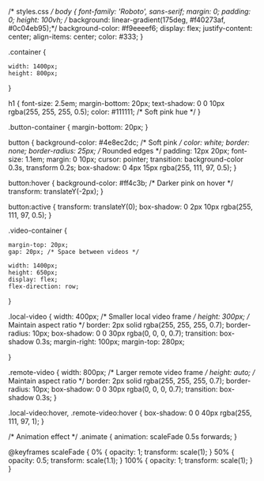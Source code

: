 /* styles.css */
body {
    font-family: 'Roboto', sans-serif;
    margin: 0;
    padding: 0;
    height: 100vh;
   /* background: linear-gradient(175deg, #f40273af, #0c04eb95);*/
   background-color: #f9eeeef6;
    display: flex;
    justify-content: center;
    align-items: center;
    color: #333;
}

.container {
   
    width: 1400px;
    height: 800px;
}

h1 {
    font-size: 2.5em;
    margin-bottom: 20px;
    text-shadow: 0 0 10px rgba(255, 255, 255, 0.5);
    color: #111111; /* Soft pink hue */
}

.button-container {
    margin-bottom: 20px;
}

button {
    background-color: #4e8ec2dc; /* Soft pink */
    color: white;
    border: none;
    border-radius: 25px; /* Rounded edges */
    padding: 12px 20px;
    font-size: 1.1em;
    margin: 0 10px;
    cursor: pointer;
    transition: background-color 0.3s, transform 0.2s;
    box-shadow: 0 4px 15px rgba(255, 111, 97, 0.5);
}

button:hover {
    background-color: #ff4c3b; /* Darker pink on hover */
    transform: translateY(-2px);
}

button:active {
    transform: translateY(0);
    box-shadow: 0 2px 10px rgba(255, 111, 97, 0.5);
}

.video-container {
   
    
    margin-top: 20px;
    gap: 20px; /* Space between videos */
  
    width: 1400px;
    height: 650px;
    display: flex;
    flex-direction: row;
}

.local-video {
    width: 400px; /* Smaller local video frame */
    height: 300px; /* Maintain aspect ratio */
    border: 2px solid rgba(255, 255, 255, 0.7);
    border-radius: 10px;
    box-shadow: 0 0 30px rgba(0, 0, 0, 0.7);
    transition: box-shadow 0.3s;
    margin-right: 100px;
    margin-top: 280px;
    
   
}

.remote-video {
    width: 800px; /* Larger remote video frame */
    height: auto; /* Maintain aspect ratio */
    border: 2px solid rgba(255, 255, 255, 0.7);
    border-radius: 10px;
    box-shadow: 0 0 30px rgba(0, 0, 0, 0.7);
    transition: box-shadow 0.3s;
}

.local-video:hover, .remote-video:hover {
    box-shadow: 0 0 40px rgba(255, 111, 97, 1);
}

/* Animation effect */
.animate {
    animation: scaleFade 0.5s forwards;
}

@keyframes scaleFade {
    0% {
        opacity: 1;
        transform: scale(1);
    }
    50% {
        opacity: 0.5;
        transform: scale(1.1);
    }
    100% {
        opacity: 1;
        transform: scale(1);
    }
}